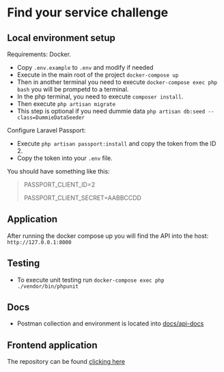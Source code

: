 # Find your service challenge

## Local environment setup

Requirements: Docker.

- Copy `.env.example` to `.env` and modify if needed
- Execute in the main root of the project `docker-compose up`
- Then in another terminal you need to execute `docker-compose exec php bash` you will be prompetd to a terminal.
- In the php terminal, you need to execute `composer install`.
- Then execute `php artisan migrate`
- This step is optional if you need dummie data `php artisan db:seed --class=DummieDataSeeder`

Configure Laravel Passport:

 - Execute `php artisan passport:install` and copy the token from the ID 2.
 - Copy the token into your `.env` file.
 
You should have something like this:

> PASSPORT_CLIENT_ID=2
>
> PASSPORT_CLIENT_SECRET=AABBCCDD

## Application

 After running the docker compose up you will find the API into the host: `http://127.0.0.1:8000`

## Testing

 - To execute unit testing run `docker-compose exec php ./vendor/bin/phpunit`
 
## Docs

 - Postman collection and environment is located into [docs/api-docs](./docs/api-docs) 

## Frontend application

The repository can be found [clicking here](https://github.com/Germanaz0/lrc-front)
